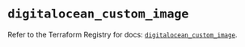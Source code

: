 # `digitalocean_custom_image`

Refer to the Terraform Registry for docs: [`digitalocean_custom_image`](https://registry.terraform.io/providers/digitalocean/digitalocean/2.68.0/docs/resources/custom_image).
